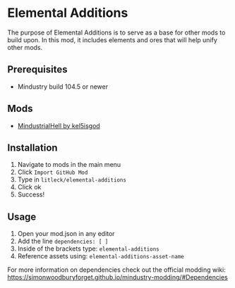 # Elemental Additions

The purpose of Elemental Additions is to serve as a base for other mods to build upon. In this mod, it includes elements and ores that will help unify other mods. 

## Prerequisites
* Mindustry build 104.5 or newer

## Mods
* [MindustrialHell by kel5isgod](https://github.com/kel5isgod/MindustrialHell)

## Installation

1. Navigate to mods in the main menu
2. Click `Import GitHub Mod`
3. Type in `litleck/elemental-additions`
4. Click ok
5. Success!

## Usage
1. Open your mod.json in any editor
2. Add the line `dependencies: [ ]`
3. Inside of the brackets type: `elemental-additions`
4. Reference assets using: `elemental-additions-asset-name`

For more information on dependencies check out the official modding wiki: <https://simonwoodburyforget.github.io/mindustry-modding/#Dependencies>

